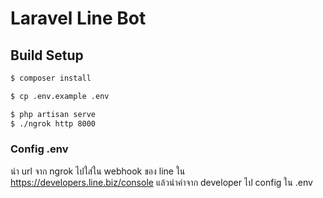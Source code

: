 # Laravel Line Bot

## Build Setup

```bash
$ composer install

$ cp .env.example .env

$ php artisan serve
$ ./ngrok http 8000
```

### Config .env
นำ url จาก ngrok ไปใส่ใน webhook ของ line ใน https://developers.line.biz/console
แล้วนำค่าจาก developer ไป config ใน .env
